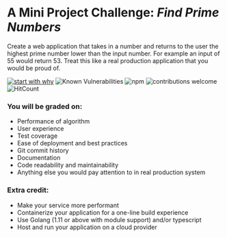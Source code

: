 # A Mini Project Challenge: *Find Prime Numbers*
Create a web application that takes in a number and returns to the user the highest prime number lower than the input number. For example an input of 55 would return 53. Treat this like a real production application that you would be proud of.

[![start with why](https://img.shields.io/badge/start%20with-why%3F-brightgreen.svg?style=flat)](https://github.com/dwyl/repo-badges)
![Known Vulnerabilities](https://snyk.io/test/github/nambka/Prime/badge.svg?targetFile=package.json)
![npm](https://img.shields.io/npm/v/npm)
![contributions welcome](https://img.shields.io/badge/contributions-welcome-brightgreen.svg)
![HitCount](http://hits.dwyl.com/nambka/nambka/Prime.svg)

### You will be graded on:
- Performance of algorithm
- User experience
- Test coverage
- Ease of deployment and best practices
- Git commit history
- Documentation
- Code readability and maintainability
- Anything else you would pay attention to in real production system


### Extra credit:
- Make your service more performant
- Containerize your application for a one-line build experience
- Use Golang (1.11 or above with module support) and/or typescript
- Host and run your application on a cloud provider